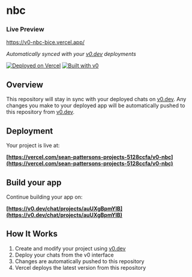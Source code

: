 # nbc

### Live Preview
https://v0-nbc-bice.vercel.app/

*Automatically synced with your [v0.dev](https://v0.dev) deployments*

[![Deployed on Vercel](https://img.shields.io/badge/Deployed%20on-Vercel-black?style=for-the-badge&logo=vercel)](https://vercel.com/sean-pattersons-projects-5128ccfa/v0-nbc)
[![Built with v0](https://img.shields.io/badge/Built%20with-v0.dev-black?style=for-the-badge)](https://v0.dev/chat/projects/auUXgBpmYlB)

## Overview

This repository will stay in sync with your deployed chats on [v0.dev](https://v0.dev).
Any changes you make to your deployed app will be automatically pushed to this repository from [v0.dev](https://v0.dev).

## Deployment

Your project is live at:

**[https://vercel.com/sean-pattersons-projects-5128ccfa/v0-nbc](https://vercel.com/sean-pattersons-projects-5128ccfa/v0-nbc)**

## Build your app

Continue building your app on:

**[https://v0.dev/chat/projects/auUXgBpmYlB](https://v0.dev/chat/projects/auUXgBpmYlB)**

## How It Works

1. Create and modify your project using [v0.dev](https://v0.dev)
2. Deploy your chats from the v0 interface
3. Changes are automatically pushed to this repository
4. Vercel deploys the latest version from this repository
